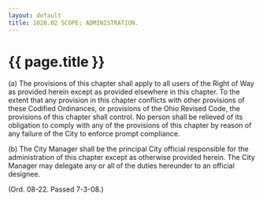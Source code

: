 ```yaml
---
layout: default 
title: 1028.02 SCOPE; ADMINISTRATION.
---
```


{{ page.title }}
================

​(a) The provisions of this chapter shall apply to all users of the
Right of Way as provided herein except as provided elsewhere in this
chapter. To the extent that any provision in this chapter conflicts with
other provisions of these Codified Ordinances, or provisions of the Ohio
Revised Code, the provisions of this chapter shall control. No person
shall be relieved of its obligation to comply with any of the provisions
of this chapter by reason of any failure of the City to enforce prompt
compliance.

​(b) The City Manager shall be the principal City official responsible
for the administration of this chapter except as otherwise provided
herein. The City Manager may delegate any or all of the duties hereunder
to an official designee.

(Ord. 08-22. Passed 7-3-08.)
